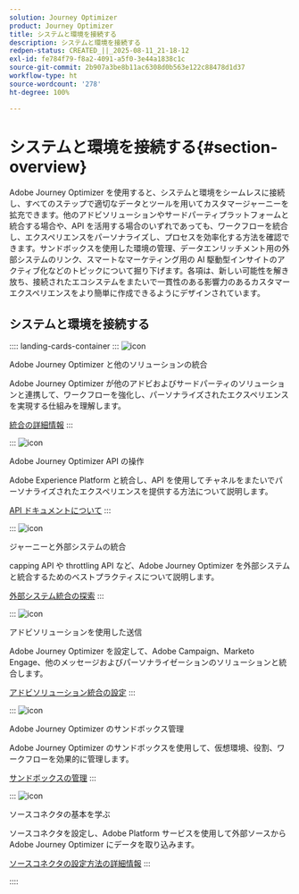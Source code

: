 ```yaml
---
solution: Journey Optimizer
product: Journey Optimizer
title: システムと環境を接続する
description: システムと環境を接続する
redpen-status: CREATED_||_2025-08-11_21-18-12
exl-id: fe784f79-f8a2-4091-a5f0-3e44a1838c1c
source-git-commit: 2b907a3be8b11ac6308d0b563e122c88478d1d37
workflow-type: ht
source-wordcount: '278'
ht-degree: 100%

---
```


# システムと環境を接続する{#section-overview}

Adobe Journey Optimizer を使用すると、システムと環境をシームレスに接続し、すべてのステップで適切なデータとツールを用いてカスタマージャーニーを拡充できます。他のアドビソリューションやサードパーティプラットフォームと統合する場合や、API を活用する場合のいずれであっても、ワークフローを統合し、エクスペリエンスをパーソナライズし、プロセスを効率化する方法を確認できます。サンドボックスを使用した環境の管理、データエンリッチメント用の外部システムのリンク、スマートなマーケティング用の AI 駆動型インサイトのアクティブ化などのトピックについて掘り下げます。各項は、新しい可能性を解き放ち、接続されたエコシステムをまたいで一貫性のある影響力のあるカスタマーエクスペリエンスをより簡単に作成できるようにデザインされています。

## システムと環境を接続する

:::: landing-cards-container
:::
![icon](https://cdn.experienceleague.adobe.com/icons/puzzle-piece.svg)

Adobe Journey Optimizer と他のソリューションの統合

Adobe Journey Optimizer が他のアドビおよびサードパーティのソリューションと連携して、ワークフローを強化し、パーソナライズされたエクスペリエンスを実現する仕組みを理解します。

[統合の詳細情報](../using/integrations/ajo-integrations.md)
:::

:::
![icon](https://cdn.experienceleague.adobe.com/icons/code-branch.svg)

Adobe Journey Optimizer API の操作

Adobe Experience Platform と統合し、API を使用してチャネルをまたいでパーソナライズされたエクスペリエンスを提供する方法について説明します。

[API ドキュメントについて](../using/configuration/ajo-apis.md)
:::

:::
![icon](https://cdn.experienceleague.adobe.com/icons/puzzle-piece.svg)

ジャーニーと外部システムの統合

capping API や throttling API など、Adobe Journey Optimizer を外部システムと統合するためのベストプラクティスについて説明します。

[外部システム統合の探索](external-systems-landing-page.md)
:::

:::
![icon](https://cdn.experienceleague.adobe.com/icons/puzzle-piece.svg)

アドビソリューションを使用した送信

Adobe Journey Optimizer を設定して、Adobe Campaign、Marketo Engage、他のメッセージおよびパーソナライゼーションのソリューションと統合します。

[アドビソリューション統合の設定](adobe-solutions-landing-page.md)
:::

:::
![icon](https://cdn.experienceleague.adobe.com/icons/gear.svg)

Adobe Journey Optimizer のサンドボックス管理

Adobe Journey Optimizer のサンドボックスを使用して、仮想環境、役割、ワークフローを効果的に管理します。

[サンドボックスの管理](sandbox-landing-page.md)
:::

:::
![icon](https://cdn.experienceleague.adobe.com/icons/circle-play.svg)

ソースコネクタの基本を学ぶ

ソースコネクタを設定し、Adobe Platform サービスを使用して外部ソースから Adobe Journey Optimizer にデータを取り込みます。

[ソースコネクタの設定方法の詳細情報](../using/start/get-started-sources.md)
:::

::::
